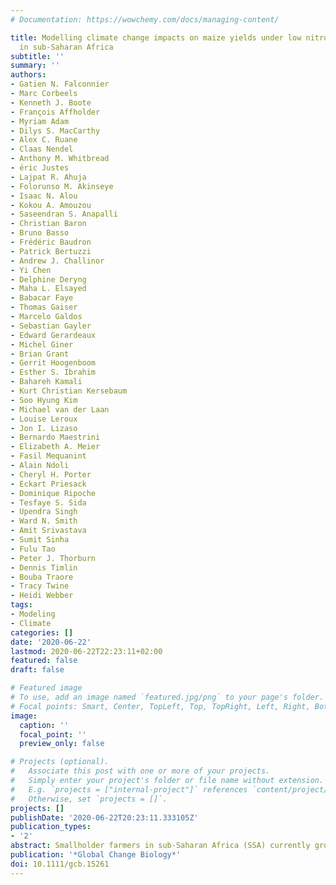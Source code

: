 ```yaml
---
# Documentation: https://wowchemy.com/docs/managing-content/

title: Modelling climate change impacts on maize yields under low nitrogen input conditions
  in sub-Saharan Africa
subtitle: ''
summary: ''
authors:
- Gatien N. Falconnier
- Marc Corbeels
- Kenneth J. Boote
- François Affholder
- Myriam Adam
- Dilys S. MacCarthy
- Alex C. Ruane
- Claas Nendel
- Anthony M. Whitbread
- éric Justes
- Lajpat R. Ahuja
- Folorunso M. Akinseye
- Isaac N. Alou
- Kokou A. Amouzou
- Saseendran S. Anapalli
- Christian Baron
- Bruno Basso
- Frédéric Baudron
- Patrick Bertuzzi
- Andrew J. Challinor
- Yi Chen
- Delphine Deryng
- Maha L. Elsayed
- Babacar Faye
- Thomas Gaiser
- Marcelo Galdos
- Sebastian Gayler
- Edward Gerardeaux
- Michel Giner
- Brian Grant
- Gerrit Hoogenboom
- Esther S. Ibrahim
- Bahareh Kamali
- Kurt Christian Kersebaum
- Soo Hyung Kim
- Michael van der Laan
- Louise Leroux
- Jon I. Lizaso
- Bernardo Maestrini
- Elizabeth A. Meier
- Fasil Mequanint
- Alain Ndoli
- Cheryl H. Porter
- Eckart Priesack
- Dominique Ripoche
- Tesfaye S. Sida
- Upendra Singh
- Ward N. Smith
- Amit Srivastava
- Sumit Sinha
- Fulu Tao
- Peter J. Thorburn
- Dennis Timlin
- Bouba Traore
- Tracy Twine
- Heidi Webber
tags:
- Modeling
- Climate
categories: []
date: '2020-06-22'
lastmod: 2020-06-22T22:23:11+02:00
featured: false
draft: false

# Featured image
# To use, add an image named `featured.jpg/png` to your page's folder.
# Focal points: Smart, Center, TopLeft, Top, TopRight, Left, Right, BottomLeft, Bottom, BottomRight.
image:
  caption: ''
  focal_point: ''
  preview_only: false

# Projects (optional).
#   Associate this post with one or more of your projects.
#   Simply enter your project's folder or file name without extension.
#   E.g. `projects = ["internal-project"]` references `content/project/deep-learning/index.md`.
#   Otherwise, set `projects = []`.
projects: []
publishDate: '2020-06-22T20:23:11.333105Z'
publication_types:
- '2'
abstract: Smallholder farmers in sub-Saharan Africa (SSA) currently grow rainfed maize with limited inputs including fertilizer. Climate change may exacerbate current production constraints. Crop models can help quantify the potential impact of climate change on maize yields, but a comprehensive multimodel assessment of simulation accuracy and uncertainty in these low-input systems is currently lacking. We evaluated the impact of varying [CO2], temperature and rainfall conditions on maize yield, for different nitrogen (N) inputs (0, 80, 160 kg N/ha) for five environments in SSA, including cool subhumid Ethiopia, cool semi-arid Rwanda, hot subhumid Ghana and hot semi-arid Mali and Benin using an ensemble of 25 maize models. Models were calibrated with measured grain yield, plant biomass, plant N, leaf area index, harvest index and in-season soil water content from 2-year experiments in each country to assess their ability to simulate observed yield. Simulated responses to climate change factors were explored and compared between models. Calibrated models reproduced measured grain yield variations well with average relative root mean square error of 26%, although uncertainty in model prediction was substantial (CV = 28%). Model ensembles gave greater accuracy than any model taken at random. Nitrogen fertilization controlled the response to variations in [CO2], temperature and rainfall. Without N fertilizer input, maize (a) benefited less from an increase in atmospheric [CO2]; (b) was less affected by higher temperature or decreasing rainfall; and (c) was more affected by increased rainfall because N leaching was more critical. The model intercomparison revealed that simulation of daily soil N supply and N leaching plays a crucial role in simulating climate change impacts for low-input systems. Climate change and N input interactions have strong implications for the design of robust adaptation approaches across SSA, because the impact of climate change in low input systems will be modified if farmers intensify maize production with balanced nutrient management.
publication: '*Global Change Biology*'
doi: 10.1111/gcb.15261
---
```

